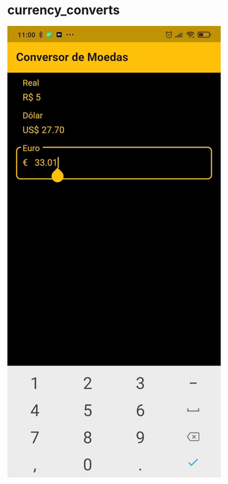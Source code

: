 # currency_converts

![screenshot](https://github.com/iranjunior/currency_converts/blob/master/currency_converts.jpg?raw=true)